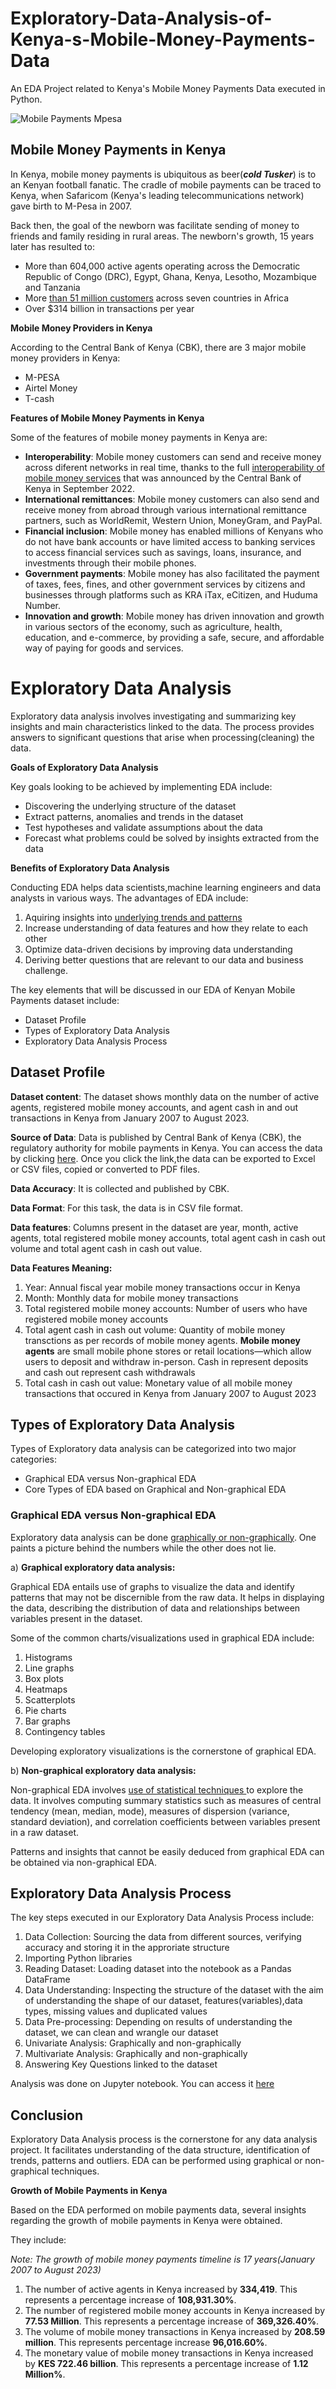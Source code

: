 # Exploratory-Data-Analysis-of-Kenya-s-Mobile-Money-Payments-Data
An EDA Project related to Kenya's Mobile Money Payments Data executed in Python. 

![Mobile Payments Mpesa](https://github.com/Ogombo-collins/Exploratory-Data-Analysis-of-Kenya-s-Mobile-Money-Payments-Data/blob/main/EDA%20of%20Mobile%20Money%20Payments%20in%20Kenya/Mobile%20Payments%20Mpesa.jpg)

## Mobile Money Payments in Kenya

In Kenya, mobile money payments is ubiquitous as beer(_**cold Tusker**_) is to an Kenyan football fanatic. The cradle of mobile payments can be traced to Kenya, when Safaricom (Kenya's leading telecommunications network) gave birth to M-Pesa in 2007. 

Back then, the goal of the newborn was facilitate sending of money to friends and family residing in rural areas. The newborn's growth, 15 years later has resulted to:

- More than 604,000 active agents operating across the Democratic Republic of Congo (DRC), Egypt, Ghana, Kenya, Lesotho, Mozambique and Tanzania
- More [than 51 million customers](https://www.vodafone.com/about-vodafone/what-we-do/consumer-products-and-services/m-pesa) across seven countries in Africa 
- Over $314 billion in transactions per year


**Mobile Money Providers in Kenya**

According to the Central Bank of Kenya (CBK), there are 3 major mobile money providers in Kenya: 
- M-PESA 
- Airtel Money 
- T-cash 


**Features of Mobile Money Payments in Kenya**
 
Some of the features of mobile money payments in Kenya are:

- **Interoperability**: Mobile money customers can send and receive money across diferent networks in real time, thanks to the full [interoperability of mobile money services]( https://www.centralbank.go.ke/wp-content/uploads/2023/02/Kenyas-Payments-Journey.pdf) that was announced by the Central Bank of Kenya in September 2022.
- **International remittances**: Mobile money customers can also send and receive money from abroad through various international remittance partners, such as WorldRemit, Western Union, MoneyGram, and PayPal.
- **Financial inclusion**: Mobile money has enabled millions of Kenyans who do not have bank accounts or have limited access to banking services to access financial services such as savings, loans, insurance, and investments through their mobile phones.
- **Government payments**: Mobile money has also facilitated the payment of taxes, fees, fines, and other government services by citizens and businesses through platforms such as KRA iTax, eCitizen, and Huduma Number.
- **Innovation and growth**: Mobile money has driven innovation and growth in various sectors of the economy, such as agriculture, health, education, and e-commerce, by providing a safe, secure, and affordable way of paying for goods and services.


# Exploratory Data Analysis

Exploratory data analysis involves investigating and summarizing key insights and main characteristics linked to the data. The process provides answers to significant questions that arise when processing(cleaning) the data.



**Goals of Exploratory Data Analysis**

Key goals looking to be achieved by implementing EDA include:

- Discovering the underlying structure of the dataset
- Extract patterns, anomalies and trends in the dataset
- Test hypotheses and validate assumptions about the data
- Forecast what problems could be solved by insights extracted from the data

**Benefits of Exploratory Data Analysis**

Conducting EDA helps data scientists,machine learning engineers and data analysts in various ways. The advantages of EDA include:

1. Aquiring insights into [underlying trends and patterns](https://www.knowledgehut.com/blog/data-science/eda-data-science)
2. Increase understanding of data features and how they relate to each other
3. Optimize data-driven decisions by improving data understanding
4. Deriving better questions that are relevant to our data and business challenge.

The key elements that will be discussed in our EDA of Kenyan Mobile Payments dataset include:

- Dataset Profile
- Types of Exploratory Data Analysis
- Exploratory Data Analysis Process


## Dataset Profile

**Dataset content**: The dataset shows  monthly data on the number of active agents, registered mobile money accounts, and agent cash in and out transactions in Kenya from January 2007 to August 2023.

**Source of Data**: Data is published by Central Bank of Kenya (CBK), the regulatory authority for mobile payments in Kenya. You can access the data by clicking [here](https://www.centralbank.go.ke/national-payments-system/mobile-payments/). Once you click the link,the data can be exported to Excel or CSV files, copied or converted to PDF files.

**Data Accuracy**: It is collected and published by CBK.

**Data Format**: For this task, the data is in CSV file format.

**Data features**: Columns present in the dataset are year, month, active agents, total registered mobile money accounts, total agent cash in cash out volume and total agent cash in cash out value.

**Data Features Meaning:**

1. Year: Annual fiscal year mobile money transactions occur in Kenya
2. Month: Monthly data for mobile money transactions
3. Total registered mobile money accounts: Number of users who have registered mobile money accounts 
4. Total agent cash in cash out volume: Quantity of mobile money transctions  as per records of mobile money agents. **Mobile money agents** are small mobile phone stores or retail locations—which allow users to deposit and withdraw in-person. Cash in represent deposits and cash out represent cash withdrawals
5. Total cash in cash out value: Monetary value of all mobile money transactions that occured in Kenya from January 2007 to August 2023


## Types of Exploratory Data Analysis

Types of Exploratory data analysis can be categorized into two major categories:

- Graphical EDA versus Non-graphical EDA
- Core Types of EDA based on Graphical and Non-graphical EDA


### Graphical EDA versus Non-graphical EDA

Exploratory data analysis can be done [graphically or non-graphically](https://www.ibm.com/topics/exploratory-data-analysis#:~:text=Exploratory%20data%20analysis%20(EDA)%20is,often%20employing%20data%20visualization%20methods.). One paints a picture behind the numbers while the other does not lie. 

a) **Graphical exploratory data analysis:**

Graphical EDA  entails use of graphs to visualize the data and identify patterns that may not be discernible from the raw data.  It helps in displaying the data, describing the distribution of data and relationships between variables present in the dataset.

Some of the common charts/visualizations used in graphical EDA include:
1. Histograms
2. Line graphs 
3. Box plots 
4. Heatmaps 
5. Scatterplots 
6. Pie charts 
7. Bar graphs
8. Contingency tables

Developing exploratory visualizations is the cornerstone of graphical EDA.

b) **Non-graphical exploratory data analysis:**

Non-graphical EDA involves [use of statistical techniques ](https://analyticsindiamag.com/exploratory-data-analysis-functions-types-tools/) to explore the data. It involves computing summary statistics such as measures of central tendency (mean, median, mode), measures of dispersion (variance, standard deviation), and correlation coefficients between variables present in a raw dataset.

Patterns and insights that cannot be easily deduced from graphical EDA can be obtained via non-graphical EDA.


## Exploratory Data Analysis Process

The key steps executed in our Exploratory Data Analysis Process include:

1. Data Collection: Sourcing the data from different sources, verifying accuracy and storing it in the approriate structure
2. Importing Python libraries
3. Reading Dataset: Loading dataset into the notebook as a Pandas DataFrame
4. Data Understanding:  Inspecting the structure of the dataset with the aim of understanding the shape of our dataset, features(variables),data types, missing values and duplicated values
5. Data Pre-processing: Depending on results of understanding the dataset, we can clean and wrangle our dataset
6. Univariate Analysis: Graphically and non-graphically
7. Multivariate Analysis: Graphically and non-graphically
8. Answering Key Questions linked to the dataset


 Analysis was done on Jupyter notebook. You can access it [here](https://github.com/Ogombo-collins/Exploratory-Data-Analysis-of-Kenya-s-Mobile-Money-Payments-Data/blob/main/EDA%20of%20Mobile%20Money%20Payments%20in%20Kenya/notebook.ipynb)


## Conclusion

Exploratory Data Analysis process is the cornerstone for any data analysis project. It facilitates understanding of the data structure, identification of trends, patterns and outliers. EDA can be performed using graphical or non-graphical techniques.

**Growth of Mobile Payments in Kenya**

Based on the EDA performed on mobile payments data, several insights regarding the growth of mobile payments in Kenya were obtained. 

They include:

_Note: The growth of mobile money payments timeline is 17 years(January 2007 to August 2023)_



1.  The number of active agents in Kenya increased by **334,419**. This represents a percentage increase of **108,931.30%**.
2.  The number of registered mobile money accounts in Kenya increased by **77.53 Million**. This represents a percentage increase of **369,326.40%**.
3. The volume of mobile money transactions in Kenya increased by **208.59 million**. This represents percentage increase **96,016.60%**.
4. The monetary value of mobile money transactions in Kenya increased by **KES 722.46 billion**. This represents a percentage increase of **1.12 Million%**.


 
